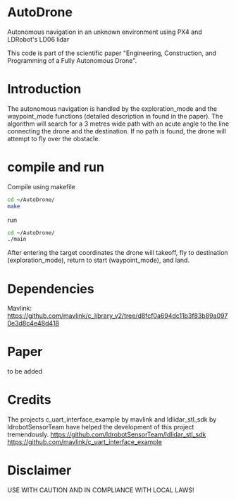 # AutoDrone
Autonomous navigation in an unknown environment using PX4 and LDRobot's LD06 lidar


This code is part of the scientific paper "Engineering, Construction, and Programming of a Fully Autonomous Drone".

# Introduction
The autonomous navigation is handled by the exploration_mode and the waypoint_mode functions (detailed description in found in the paper). The algorithm will search for a 3 metres wide path with an acute angle to the line connecting the drone and the destination. If no path is found, the drone will attempt to fly over the obstacle.

# compile and run
Compile using makefile
``` bash
cd ~/AutoDrone/
make
```

run
``` bash
cd ~/AutoDrone/
./main
```
After entering the target coordinates the drone will takeoff, fly to destination (exploration_mode), return to start (waypoint_mode), and land.


# Dependencies
Mavlink: https://github.com/mavlink/c_library_v2/tree/d8fcf0a694dc11b3f83b89a0970e3d8c4e48d418

# Paper
to be added

# Credits
The projects c_uart_interface_example by mavlink and ldlidar_stl_sdk by ldrobotSensorTeam have helped the development of this project tremendously.
https://github.com/ldrobotSensorTeam/ldlidar_stl_sdk
https://github.com/mavlink/c_uart_interface_example

# Disclaimer
USE WITH CAUTION AND IN COMPLIANCE WITH LOCAL LAWS!
